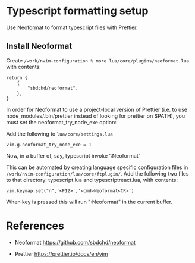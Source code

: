 # Typescript formatting setup

Use Neoformat to format typescript files with Prettier.

## Install Neoformat

Create `/work/nvim-configuration % more lua/core/plugins/neoformat.lua` with contents:

```
return {
    {
        "sbdchd/neoformat",
    },
}
```

In order for Neoformat to use a project-local version of Prettier 
(i.e. to use node_modules/.bin/prettier instead of looking for prettier on $PATH), 
you must set the neoformat_try_node_exe option:

Add the following to `lua/core/settings.lua`

```
vim.g.neoformat_try_node_exe = 1
```

Now, in a buffer of, say, typescript invoke ':Neoformat'

This can be automated by creating language specific configuration files in 
`/work/nvim-configuration/lua/core/ftplugin/`.  Add the following two 
files to that directory: typescript.lua and typescriptreact.lua, with contents:

```
vim.keymap.set("n",'<F12>','<cmd>Neoformat<CR>')
```

When <F12> key is pressed this will run ":Neoformat" in the current buffer.


# References

* Neoformat
  https://github.com/sbdchd/neoformat

* Prettier
  https://prettier.io/docs/en/vim
